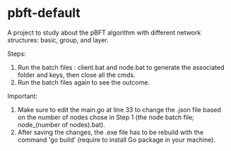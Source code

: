 # pbft-default
 A project to study about the pBFT algorithm with different network structures: basic, group, and layer.

Steps:
1) Run the batch files : client.bat and node.bat to generate the associated folder and keys, then close all the cmds.
2) Run the batch files again to see the outcome.

Important:
1) Make sure to edit the main.go at line 33 to change the .json file based on the number of nodes chose in Step 1 (the node batch file; node_(number of nodes).bat).
2) After saving the changes, the .exe file has to be rebuild with the command 'go build' (require to install Go package in your machine).

